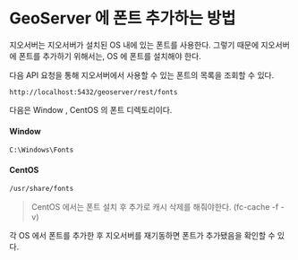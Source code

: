 # GeoServer 에 폰트 추가하는 방법

지오서버는 지오서버가 설치된 OS 내에 있는 폰트를 사용한다.
그렇기 때문에 지오서버에 폰트를 추가하기 위해서는, OS 에 폰트를 설치해야 한다.

다음 API 요청을 통해 지오서버에서 사용할 수 있는 폰트의 목록을 조회할 수 있다.

```
http://localhost:5432/geoserver/rest/fonts
```

다음은 Window , CentOS 의 폰트 디렉토리이다.

#### Window

```
C:\Windows\Fonts
```

#### CentOS

```bash
/usr/share/fonts
```

> CentOS 에서는 폰트 설치 후 추가로 캐시 삭제를 해줘야한다. (fc-cache -f -v)


각 OS 에서 폰트를 추가한 후 지오서버를 재기동하면 폰트가 추가됐음을 확인할 수 있다.